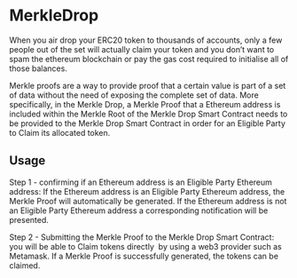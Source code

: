 # MerkleDrop

When you air drop your ERC20 token to thousands of accounts,  only a few people out of the set will actually claim your token and you don’t want to spam the
ethereum blockchain or pay the gas cost required to initialise all of those balances.

Merkle proofs are a way to provide proof that a certain value is part of a set of data without the need of exposing the complete set of data. 
More specifically, in the Merkle Drop, a Merkle Proof that a Ethereum address is included within the Merkle Root of the Merkle Drop Smart Contract needs to be 
provided to the Merkle Drop Smart Contract in order for an Eligible Party to Claim its allocated token.

## Usage

Step 1 - confirming if an Ethereum address is an Eligible Party Ethereum address: If the Ethereum address is an Eligible Party Ethereum address, 
        the Merkle Proof will automatically be generated. If the Ethereum address is not an Eligible Party Ethereum address a corresponding notification 
        will be presented.
        
Step 2 - Submitting the Merkle Proof to the Merkle Drop Smart Contract: you will be able to Claim tokens directly  by using a web3 provider such as Metamask. 
         If a Merkle Proof is successfully generated, the tokens can be claimed.
